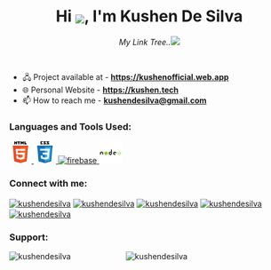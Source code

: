 <h1 align="center">Hi <img style="margin-bottom:-3px;" src="https://images.squarespace-cdn.com/content/v1/5b5587ed8ab722298af0921a/4d51fa35-1bcb-4385-9be6-03f330e5dad6/ABOUT-US-JOHN-WAVING.gif" width="40">, I'm Kushen De Silva</h1>
<p align="center"><em>My Link Tree..<img src="https://media.giphy.com/media/WUlplcMpOCEmTGBtBW/giphy.gif" width="30">
</em></p><br>

- 🖧 Project available at - **https://kushenofficial.web.app**
- 🌐 Personal Website - **https://kushen.tech**
- 📫 How to reach me - **kushendesilva@gmail.com**

<h3 align="left">Languages and Tools Used:</h3>
<p align="left">
<a href="https://www.w3.org/html/" target="_blank" rel="noreferrer"> <img src="https://raw.githubusercontent.com/devicons/devicon/master/icons/html5/html5-original-wordmark.svg" alt="html5" width="40" height="40"/> </a>
<a href="https://www.w3schools.com/css/" target="_blank" rel="noreferrer"> <img src="https://raw.githubusercontent.com/devicons/devicon/master/icons/css3/css3-original-wordmark.svg" alt="css3" width="40" height="40"/> </a>
<a href="https://firebase.google.com/" target="_blank" rel="noreferrer"> <img src="https://www.vectorlogo.zone/logos/firebase/firebase-icon.svg" alt="firebase" width="40" height="40"/> </a>
 <a href="https://nodejs.org" target="_blank" rel="noreferrer"> <img src="https://raw.githubusercontent.com/devicons/devicon/master/icons/nodejs/nodejs-original-wordmark.svg" alt="nodejs" width="40" height="40"/> </a>
</p>

<h3 align="left">Connect with me:</h3>
<p align="left">
<a href="https://wa.me/94717827878" target="blank"><img align="center" src="https://raw.githubusercontent.com/rahuldkjain/github-profile-readme-generator/master/src/images/icons/Social/whatsapp.svg" alt="kushendesilva" height="30" width="40" /></a>
<a href="https://linkedin.com/in/kushendesilva" target="blank"><img align="center" src="https://raw.githubusercontent.com/rahuldkjain/github-profile-readme-generator/master/src/images/icons/Social/linked-in-alt.svg" alt="kushendesilva" height="30" width="40" /></a>
<a href="https://twitter.com/kushendesilva" target="blank"><img align="center" src="https://raw.githubusercontent.com/rahuldkjain/github-profile-readme-generator/master/src/images/icons/Social/twitter.svg" alt="kushendesilva" height="30" width="40" /></a>
<a href="https://fb.com/kushendesilva" target="blank"><img align="center" src="https://raw.githubusercontent.com/rahuldkjain/github-profile-readme-generator/master/src/images/icons/Social/facebook.svg" alt="kushendesilva" height="30" width="40" /></a>
<a href="https://instagram.com/kushendesilva" target="blank"><img align="center" src="https://raw.githubusercontent.com/rahuldkjain/github-profile-readme-generator/master/src/images/icons/Social/instagram.svg" alt="kushendesilva" height="30" width="40" /></a>
</p>

<h3 align="left">Support:</h3>
<p><a href="https://www.buymeacoffee.com/kushendesilva"> <img align="left" src="https://cdn.buymeacoffee.com/buttons/v2/default-yellow.png" height="50" width="210" alt="kushendesilva" /></a><a href="https://ko-fi.com/kushendesilva"> <img align="left" src="https://cdn.ko-fi.com/cdn/kofi3.png?v=3" height="50" width="210" alt="kushendesilva" /></a></p><br><br>
